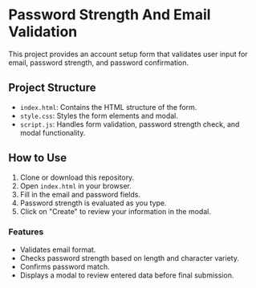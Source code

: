 # Password Strength And Email Validation

This project provides an account setup form that validates user input for email, password strength, and password confirmation.

## Project Structure

- `index.html`: Contains the HTML structure of the form.
- `style.css`: Styles the form elements and modal.
- `script.js`: Handles form validation, password strength check, and modal functionality.

## How to Use

1. Clone or download this repository.
2. Open `index.html` in your browser.
3. Fill in the email and password fields.
4. Password strength is evaluated as you type.
5. Click on "Create" to review your information in the modal.

### Features

- Validates email format.
- Checks password strength based on length and character variety.
- Confirms password match.
- Displays a modal to review entered data before final submission.
